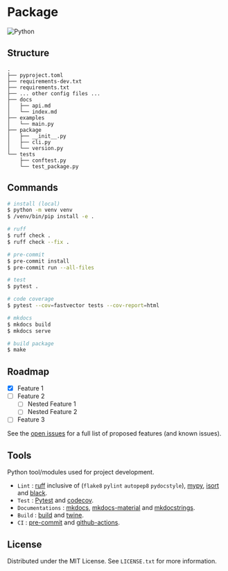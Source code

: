# Package

![Python](https://img.shields.io/badge/python-3.10+-blue)

## Structure

``` text
.
├── pyproject.toml
├── requirements-dev.txt
├── requirements.txt
├── ... other config files ...
├── docs
│   ├── api.md
│   └── index.md
├── examples
│   └── main.py
├── package
│   ├── __init__.py
│   ├── cli.py
│   └── version.py
└── tests
    ├── conftest.py
    └── test_package.py
```

## Commands

```sh
# install (local)
$ python -m venv venv
$ /venv/bin/pip install -e .
```

```sh
# ruff
$ ruff check .
$ ruff check --fix .
```

```sh
# pre-commit
$ pre-commit install
$ pre-commit run --all-files
```

```sh
# test
$ pytest .
```

```sh
# code coverage
$ pytest --cov=fastvector tests --cov-report=html
```

```sh
# mkdocs
$ mkdocs build
$ mkdocs serve
```

```sh
# build package
$ make
```

## Roadmap

- [X] Feature 1
- [ ] Feature 2
    - [ ] Nested Feature 1
    - [ ] Nested Feature 2
- [ ] Feature 3

See the [open issues](https://github.com/llabhishekll/python-project-template/issues) for a full list of proposed features (and known issues).

## Tools

Python tool/modules used for project development.

- `Lint` : [ruff](https://beta.ruff.rs/docs/rules/) inclusive of (`flake8` `pylint` `autopep8` `pydocstyle`), [mypy](https://www.mypy-lang.org/), [isort](https://pycqa.github.io/isort/) and [black](https://black.readthedocs.io/en/stable/).
- `Test` : [Pytest](https://docs.pytest.org/en/stable/) and [codecov](https://codecov.io).
- `Documentations` : [mkdocs](https://www.mkdocs.org/), [mkdocs-material](https://squidfunk.github.io/mkdocs-material/) and [mkdocstrings](https://mkdocstrings.github.io/).
- `Build` : [build](https://pypa-build.readthedocs.io/en/latest/) and [twine](https://twine.readthedocs.io/en/stable/).
- `CI` : [pre-commit](https://github.com/pre-commit/pre-commit) and [github-actions](https://github.com/features/actions/).

## License

Distributed under the MIT License. See `LICENSE.txt` for more information.
